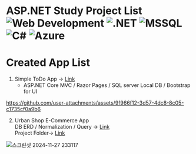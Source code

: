 # ASP.NET Study Project List ![Web Development](https://img.shields.io/badge/Web_Development-%23F4A300?style=flat&logo=html5&logoColor=white) ![.NET](https://img.shields.io/badge/.NET-%23512BD4?style=flat&logo=.net&logoColor=white) ![MSSQL](https://img.shields.io/badge/MSSQL-%23CC2927?style=flat&logo=microsoft-sql-server&logoColor=white) ![C#](https://img.shields.io/badge/C%23-%23239120?style=flat&logo=c-sharp&logoColor=white) ![Azure](https://img.shields.io/badge/Azure-%23007FFF?style=flat&logo=azure&logoColor=white)

# Created App List
1. Simple ToDo App -> <a href="https://github.com/devrun2016/ASPNET_Projects/tree/main/ToDoApp">Link</a>
   - ASP.NET Core MVC / Razor Pages / SQL server Local DB / Bootstrap for UI <br>
   
https://github.com/user-attachments/assets/9f966f12-3d57-4dc8-8c05-c1735cf0a9b6


2. Urban Shop E-Commerce App <br>
DB ERD / Normalization / Query -> <a href="https://github.com/devrun2016/Database_Projects/tree/main/UrbanShop">Link</a> <br>
Project Folder-> <a href="https://github.com/devrun2016/ASPNET_Projects/tree/main/UrbanShop">Link</a> <br>

![스크린샷 2024-11-27 233117](https://github.com/user-attachments/assets/65f10a1e-732e-4bb7-9660-3553073a633d)
